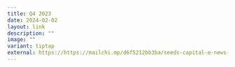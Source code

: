 ```yaml
---
title: Q4 2023
date: 2024-02-02
layout: link
description: ""
image: ""
variant: tiptap
external: https://https://mailchi.mp/d6f5212bb3ba/seeds-capital-e-news-discover-the-latest-highlights-in-the-deep-tech-space
---
```

